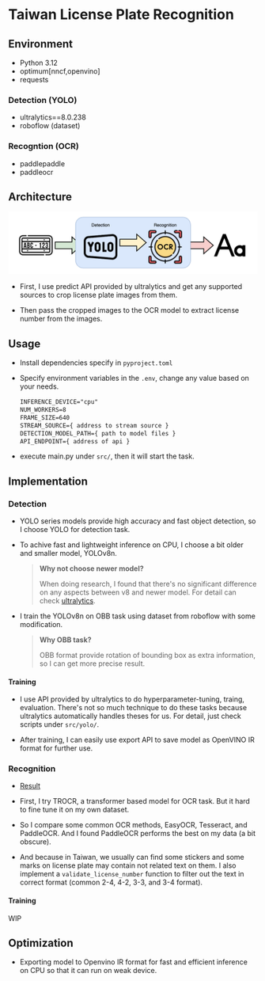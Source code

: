 # Taiwan License Plate Recognition

## Environment

- Python 3.12
- optimum[nncf,openvino]
- requests

### Detection (YOLO)

- ultralytics==8.0.238
- roboflow (dataset)

### Recogntion (OCR)

- paddlepaddle
- paddleocr

## Architecture

![architecture](architecture.drawio.png)

- First, I use predict API provided by ultralytics and get any supported sources to crop
  license plate images from them.

- Then pass the cropped images to the OCR model to extract license number from the images.

## Usage

- Install dependencies specify in `pyproject.toml`

- Specify environment variables in the `.env`, change any value based on your needs.

  ```
  INFERENCE_DEVICE="cpu"
  NUM_WORKERS=8
  FRAME_SIZE=640
  STREAM_SOURCE={ address to stream source }
  DETECTION_MODEL_PATH={ path to model files }
  API_ENDPOINT={ address of api }
  ```

- execute main.py under `src/`, then it will start the task.

## Implementation

### Detection

- YOLO series models provide high accuracy and fast object detection, so I choose YOLO for detection task.

- To achive fast and lightweight inference on CPU, I choose a bit older and smaller model, YOLOv8n.

  > **Why not choose newer model?**
  >
  > When doing research, I found that there's no significant difference on any aspects between v8 and newer model.
  > For detail can check [ultralytics](https://docs.ultralytics.com/models/yolov8/#supported-tasks-and-modes).

- I train the YOLOv8n on OBB task using dataset from roboflow with some modification.

  > **Why OBB task?**
  >
  > OBB format provide rotation of bounding box as extra information, so I can get more precise result.

#### Training

- I use API provided by ultralytics to do hyperparameter-tuning, traing, evaluation.
  There's not so much technique to do these tasks because ultralytics automatically handles theses for us.
  For detail, just check scripts under `src/yolo/`.

- After training, I can easily use export API to save model as OpenVINO IR format for further use.

### Recognition

- [Result](https://api.wandb.ai/links/hermeschen1116/l16nx6qc)

- First, I try TROCR, a transformer based model for OCR task.
  But it hard to fine tune it on my own dataset.

- So I compare some common OCR methods, EasyOCR, Tesseract, and PaddleOCR.
  And I found PaddleOCR performs the best on my data (a bit obscure).

- And because in Taiwan, we usually can find some stickers and some marks on license plate may contain not related text on them.
  I also implement a `validate_license_number` function to filter out the text in correct format (common 2-4, 4-2, 3-3, and 3-4 format).

#### Training

WIP

## Optimization

- Exporting model to Openvino IR format for fast and efficient inference on CPU so that it can run on weak device.
